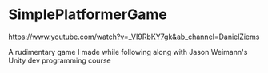 # SimplePlatformerGame
https://www.youtube.com/watch?v=_VI9RbKY7gk&ab_channel=DanielZiems

A rudimentary game I made while following along with Jason Weimann's Unity dev programming course
